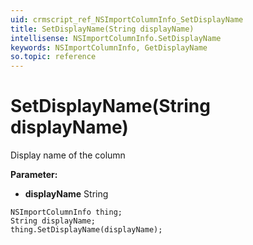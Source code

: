 ```yaml
---
uid: crmscript_ref_NSImportColumnInfo_SetDisplayName
title: SetDisplayName(String displayName)
intellisense: NSImportColumnInfo.SetDisplayName
keywords: NSImportColumnInfo, GetDisplayName
so.topic: reference
---
```


# SetDisplayName(String displayName)

Display name of the column

**Parameter:** 
 - **displayName** String

```crmscript
NSImportColumnInfo thing;
String displayName;
thing.SetDisplayName(displayName);
```

